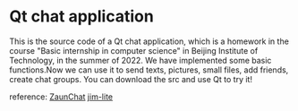 # Qt chat application
This is the source code of a Qt chat application, which is a homework in the course "Basic internship in computer science" in Beijing Institute of Technology, in the summer of 2022.
We have implemented some basic functions.Now we can use it to send texts, pictures, small files, add friends, create chat groups.
You can download the src and use Qt to try it!


reference:
[ZaunChat](https://github.com/jbji/ZaunChat)
[jim-lite](https://github.com/mmdjiji/jim-lite)
